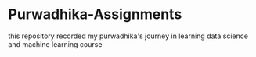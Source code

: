 # Purwadhika-Assignments
this repository recorded my purwadhika's journey in learning data science and machine learning course
